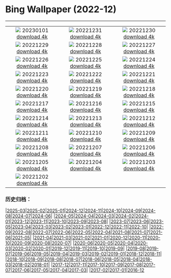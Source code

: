 # Bing Wallpaper (2022-12)
**************
| | | |
| :----: | :----: | :----: |
| ![](https://www.bing.com/th?id=OHR.Gantan2023_JA-JP0780615179_1920x1080.jpg) 20230101 [download 4k](https://www.bing.com/th?id=OHR.Gantan2023_JA-JP0780615179_UHD.jpg) | ![](https://www.bing.com/th?id=OHR.Nara_TodaijiBell2022_JA-JP0129080752_1920x1080.jpg) 20221231 [download 4k](https://www.bing.com/th?id=OHR.Nara_TodaijiBell2022_JA-JP0129080752_UHD.jpg) | ![](https://www.bing.com/th?id=OHR.ChalkRock_JA-JP9713256399_1920x1080.jpg) 20221230 [download 4k](https://www.bing.com/th?id=OHR.ChalkRock_JA-JP9713256399_UHD.jpg) |
| ![](https://www.bing.com/th?id=OHR.ButterflyEffect_JA-JP5566136636_1920x1080.jpg) 20221229 [download 4k](https://www.bing.com/th?id=OHR.ButterflyEffect_JA-JP5566136636_UHD.jpg) | ![](https://www.bing.com/th?id=OHR.ChiesaBianca_JA-JP5162517168_1920x1080.jpg) 20221228 [download 4k](https://www.bing.com/th?id=OHR.ChiesaBianca_JA-JP5162517168_UHD.jpg) | ![](https://www.bing.com/th?id=OHR.BlueLagoon_JA-JP4946711917_1920x1080.jpg) 20221227 [download 4k](https://www.bing.com/th?id=OHR.BlueLagoon_JA-JP4946711917_UHD.jpg) |
| ![](https://www.bing.com/th?id=OHR.BeverleyWestwood_JA-JP4358160111_1920x1080.jpg) 20221226 [download 4k](https://www.bing.com/th?id=OHR.BeverleyWestwood_JA-JP4358160111_UHD.jpg) | ![](https://www.bing.com/th?id=OHR.ChristmasSouvenir_JA-JP8534643006_1920x1080.jpg) 20221225 [download 4k](https://www.bing.com/th?id=OHR.ChristmasSouvenir_JA-JP8534643006_UHD.jpg) | ![](https://www.bing.com/th?id=OHR.AmalgaTree_JA-JP3864422935_1920x1080.jpg) 20221224 [download 4k](https://www.bing.com/th?id=OHR.AmalgaTree_JA-JP3864422935_UHD.jpg) |
| ![](https://www.bing.com/th?id=OHR.Enoshima_lighthouse2022_JA-JP3585685207_1920x1080.jpg) 20221223 [download 4k](https://www.bing.com/th?id=OHR.Enoshima_lighthouse2022_JA-JP3585685207_UHD.jpg) | ![](https://www.bing.com/th?id=OHR.SolarHalo_JA-JP3275904234_1920x1080.jpg) 20221222 [download 4k](https://www.bing.com/th?id=OHR.SolarHalo_JA-JP3275904234_UHD.jpg) | ![](https://www.bing.com/th?id=OHR.TreeGaleriesLafayette_JA-JP6784478970_1920x1080.jpg) 20221221 [download 4k](https://www.bing.com/th?id=OHR.TreeGaleriesLafayette_JA-JP6784478970_UHD.jpg) |
| ![](https://www.bing.com/th?id=OHR.PalaceBelvedere_JA-JP2745578979_1920x1080.jpg) 20221220 [download 4k](https://www.bing.com/th?id=OHR.PalaceBelvedere_JA-JP2745578979_UHD.jpg) | ![](https://www.bing.com/th?id=OHR.WinterberryBush_JA-JP2511060992_1920x1080.jpg) 20221219 [download 4k](https://www.bing.com/th?id=OHR.WinterberryBush_JA-JP2511060992_UHD.jpg) | ![](https://www.bing.com/th?id=OHR.SouthBeach_JA-JP2259352200_1920x1080.jpg) 20221218 [download 4k](https://www.bing.com/th?id=OHR.SouthBeach_JA-JP2259352200_UHD.jpg) |
| ![](https://www.bing.com/th?id=OHR.GlacierGoats_JA-JP2028040085_1920x1080.jpg) 20221217 [download 4k](https://www.bing.com/th?id=OHR.GlacierGoats_JA-JP2028040085_UHD.jpg) | ![](https://www.bing.com/th?id=OHR.AtlantaLights_JA-JP7059875075_1920x1080.jpg) 20221216 [download 4k](https://www.bing.com/th?id=OHR.AtlantaLights_JA-JP7059875075_UHD.jpg) | ![](https://www.bing.com/th?id=OHR.Borovets_JA-JP8649079597_1920x1080.jpg) 20221215 [download 4k](https://www.bing.com/th?id=OHR.Borovets_JA-JP8649079597_UHD.jpg) |
| ![](https://www.bing.com/th?id=OHR.GranParadiso100th_JA-JP3864163368_1920x1080.jpg) 20221214 [download 4k](https://www.bing.com/th?id=OHR.GranParadiso100th_JA-JP3864163368_UHD.jpg) | ![](https://www.bing.com/th?id=OHR.InstagramHallstatt_JA-JP3616440039_1920x1080.jpg) 20221213 [download 4k](https://www.bing.com/th?id=OHR.InstagramHallstatt_JA-JP3616440039_UHD.jpg) | ![](https://www.bing.com/th?id=OHR.PoinsettiaDay_JA-JP3377889721_1920x1080.jpg) 20221212 [download 4k](https://www.bing.com/th?id=OHR.PoinsettiaDay_JA-JP3377889721_UHD.jpg) |
| ![](https://www.bing.com/th?id=OHR.BuchsteinRossstein_JA-JP3133767278_1920x1080.jpg) 20221211 [download 4k](https://www.bing.com/th?id=OHR.BuchsteinRossstein_JA-JP3133767278_UHD.jpg) | ![](https://www.bing.com/th?id=OHR.SaltDesert_JA-JP2809649437_1920x1080.jpg) 20221210 [download 4k](https://www.bing.com/th?id=OHR.SaltDesert_JA-JP2809649437_UHD.jpg) | ![](https://www.bing.com/th?id=OHR.NorwayMuskox_JA-JP2556690110_1920x1080.jpg) 20221209 [download 4k](https://www.bing.com/th?id=OHR.NorwayMuskox_JA-JP2556690110_UHD.jpg) |
| ![](https://www.bing.com/th?id=OHR.FlorenceAerial_JA-JP2336728870_1920x1080.jpg) 20221208 [download 4k](https://www.bing.com/th?id=OHR.FlorenceAerial_JA-JP2336728870_UHD.jpg) | ![](https://www.bing.com/th?id=OHR.Taisetsu2022_JA-JP2044137917_1920x1080.jpg) 20221207 [download 4k](https://www.bing.com/th?id=OHR.Taisetsu2022_JA-JP2044137917_UHD.jpg) | ![](https://www.bing.com/th?id=OHR.GreatEgret_JA-JP1813627200_1920x1080.jpg) 20221206 [download 4k](https://www.bing.com/th?id=OHR.GreatEgret_JA-JP1813627200_UHD.jpg) |
| ![](https://www.bing.com/th?id=OHR.StNick_JA-JP1569378838_1920x1080.jpg) 20221205 [download 4k](https://www.bing.com/th?id=OHR.StNick_JA-JP1569378838_UHD.jpg) | ![](https://www.bing.com/th?id=OHR.KilimanjaroElephants_JA-JP1142270129_1920x1080.jpg) 20221204 [download 4k](https://www.bing.com/th?id=OHR.KilimanjaroElephants_JA-JP1142270129_UHD.jpg) | ![](https://www.bing.com/th?id=OHR.MiamiDT_JA-JP5319718687_1920x1080.jpg) 20221203 [download 4k](https://www.bing.com/th?id=OHR.MiamiDT_JA-JP5319718687_UHD.jpg) |
| ![](https://www.bing.com/th?id=OHR.BraidedRiverDelta_JA-JP5212879318_1920x1080.jpg) 20221202 [download 4k](https://www.bing.com/th?id=OHR.BraidedRiverDelta_JA-JP5212879318_UHD.jpg) |  |  |

### 历史归档：

|[2025-03](/../2025-03/2025-03.md)|[2025-02](/../2025-02/2025-02.md)|[2025-01](/../2025-01/2025-01.md)|[2024-12](/../2024-12/2024-12.md)|[2024-11](/../2024-11/2024-11.md)|[2024-10](/../2024-10/2024-10.md)|[2024-09](/../2024-09/2024-09.md)|[2024-08](/../2024-08/2024-08.md)|[2024-07](/../2024-07/2024-07.md)|[2024-06](/../2024-06/2024-06.md)|
|[2024-05](/../2024-05/2024-05.md)|[2024-04](/../2024-04/2024-04.md)|[2024-03](/../2024-03/2024-03.md)|[2024-02](/../2024-02/2024-02.md)|[2024-01](/../2024-01/2024-01.md)|[2023-12](/../2023-12/2023-12.md)|[2023-11](/../2023-11/2023-11.md)|[2023-10](/../2023-10/2023-10.md)|[2023-09](/../2023-09/2023-09.md)|[2023-08](/../2023-08/2023-08.md)|
|[2023-07](/../2023-07/2023-07.md)|[2023-06](/../2023-06/2023-06.md)|[2023-05](/../2023-05/2023-05.md)|[2023-04](/../2023-04/2023-04.md)|[2023-03](/../2023-03/2023-03.md)|[2023-02](/../2023-02/2023-02.md)|[2023-01](/../2023-01/2023-01.md)|[2022-12](/2022-12.md)|[2022-11](/../2022-11/2022-11.md)|[2022-10](/../2022-10/2022-10.md)|
|[2022-09](/../2022-09/2022-09.md)|[2022-08](/../2022-08/2022-08.md)|[2022-07](/../2022-07/2022-07.md)|[2022-06](/../2022-06/2022-06.md)|[2022-05](/../2022-05/2022-05.md)|[2022-04](/../2022-04/2022-04.md)|[2021-08](/../2021-08/2021-08.md)|[2021-07](/../2021-07/2021-07.md)|[2021-06](/../2021-06/2021-06.md)|[2021-05](/../2021-05/2021-05.md)|
|[2021-04](/../2021-04/2021-04.md)|[2021-03](/../2021-03/2021-03.md)|[2021-02](/../2021-02/2021-02.md)|[2021-01](/../2021-01/2021-01.md)|[2020-12](/../2020-12/2020-12.md)|[2020-11](/../2020-11/2020-11.md)|[2020-10](/../2020-10/2020-10.md)|[2020-09](/../2020-09/2020-09.md)|[2020-08](/../2020-08/2020-08.md)|[2020-07](/../2020-07/2020-07.md)|
|[2020-06](/../2020-06/2020-06.md)|[2020-05](/../2020-05/2020-05.md)|[2020-04](/../2020-04/2020-04.md)|[2020-03](/../2020-03/2020-03.md)|[2020-02](/../2020-02/2020-02.md)|[2020-01](/../2020-01/2020-01.md)|[2019-12](/../2019-12/2019-12.md)|[2019-11](/../2019-11/2019-11.md)|[2019-10](/../2019-10/2019-10.md)|[2019-09](/../2019-09/2019-09.md)|
|[2019-08](/../2019-08/2019-08.md)|[2019-07](/../2019-07/2019-07.md)|[2019-06](/../2019-06/2019-06.md)|[2019-05](/../2019-05/2019-05.md)|[2019-04](/../2019-04/2019-04.md)|[2019-03](/../2019-03/2019-03.md)|[2019-02](/../2019-02/2019-02.md)|[2019-01](/../2019-01/2019-01.md)|[2018-12](/../2018-12/2018-12.md)|[2018-11](/../2018-11/2018-11.md)|
|[2018-10](/../2018-10/2018-10.md)|[2018-09](/../2018-09/2018-09.md)|[2018-08](/../2018-08/2018-08.md)|[2018-07](/../2018-07/2018-07.md)|[2018-06](/../2018-06/2018-06.md)|[2018-05](/../2018-05/2018-05.md)|[2018-04](/../2018-04/2018-04.md)|[2018-03](/../2018-03/2018-03.md)|[2018-02](/../2018-02/2018-02.md)|[2018-01](/../2018-01/2018-01.md)|
|[2017-12](/../2017-12/2017-12.md)|[2017-11](/../2017-11/2017-11.md)|[2017-10](/../2017-10/2017-10.md)|[2017-09](/../2017-09/2017-09.md)|[2017-08](/../2017-08/2017-08.md)|[2017-07](/../2017-07/2017-07.md)|[2017-06](/../2017-06/2017-06.md)|[2017-05](/../2017-05/2017-05.md)|[2017-04](/../2017-04/2017-04.md)|[2017-03](/../2017-03/2017-03.md)|
|[2017-02](/../2017-02/2017-02.md)|[2017-01](/../2017-01/2017-01.md)|[2016-12](/../2016-12/2016-12.md)